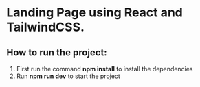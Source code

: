 # Landing Page using React and TailwindCSS.

## How to run the project:
1. First run the command <b>npm install</b> to install the dependencies
2. Run <b>npm run dev</b> to start the project
